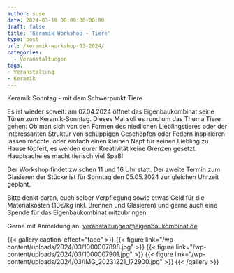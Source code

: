 ```yaml
---
author: suse
date: 2024-03-18 08:00:00+00:00
draft: false
title: 'Keramik Workshop - Tiere'
type: post
url: /keramik-workshop-03-2024/
categories:
  - Veranstaltungen
tags:
- Veranstaltung
- Keramik
---
```


Keramik Sonntag - mit dem Schwerpunkt Tiere

Es ist wieder soweit: am 07.04.2024 öffnet das Eigenbaukombinat seine Türen zum Keramik-Sonntag. Dieses Mal soll es rund um das Thema Tiere gehen: Ob man sich von den Formen des niedlichen Lieblingstieres oder der interessanten Struktur von schuppigen Geschöpfen oder Federn inspirieren lassen möchte, oder einfach einen kleinen Napf für seinen Liebling zu Hause töpfert, es werden eurer Kreativität keine Grenzen gesetzt. Hauptsache es macht tierisch viel Spaß!  

Der Workshop findet zwischen 11 und 16 Uhr statt. Der zweite Termin zum Glasieren der Stücke ist für Sonntag den 05.05.2024 zur gleichen Uhrzeit geplant.  

Bitte denkt daran, euch selber Verpflegung sowie etwas Geld für die Materialkosten (13€/kg inkl. Brennen und Glasieren) und gerne auch eine Spende für das Eigenbaukombinat mitzubringen.  

Gerne mit Anmeldung an: veranstaltungen@eigenbaukombinat.de

{{< gallery caption-effect="fade" >}}
{{< figure link="/wp-content/uploads/2024/03/1000007898.jpg" >}}
{{< figure link="/wp-content/uploads/2024/03/1000007901.jpg" >}}
{{< figure link="/wp-content/uploads/2024/03/IMG_20231221_172900.jpg" >}}
{{< /gallery >}}
